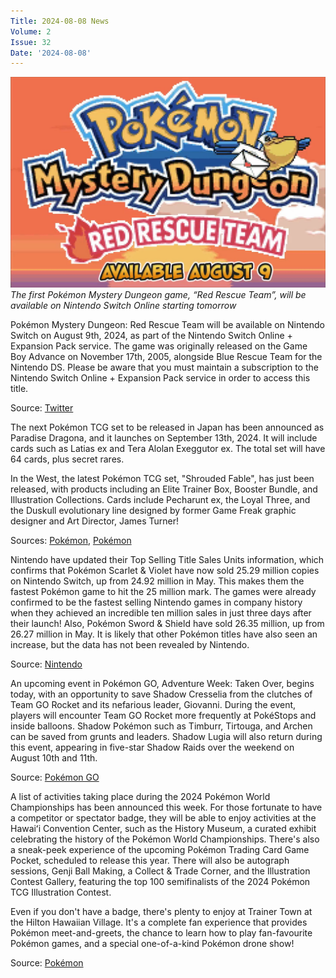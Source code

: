 ```yaml
---
Title: 2024-08-08 News
Volume: 2
Issue: 32
Date: '2024-08-08'
---
```



[![The first Pokémon Mystery Dungeon game, “Red Rescue Team”, will be available on Nintendo Switch Online starting tomorrow](/web/images/the-first-pokemon-mystery-dungeon-game-red-rescue-team-will-be-available-on-nintendo-switch-online-s.png)](/web/images/the-first-pokemon-mystery-dungeon-game-red-rescue-team-will-be-available-on-nintendo-switch-online-s.png)*The first Pokémon Mystery Dungeon game, “Red Rescue Team”, will be available on Nintendo Switch Online starting tomorrow*



Pokémon Mystery Dungeon: Red Rescue Team will be available on Nintendo Switch on August 9th, 2024, as part of the Nintendo Switch Online + Expansion Pack service. The game was originally released on the Game Boy Advance on November 17th, 2005, alongside Blue Rescue Team for the Nintendo DS. Please be aware that you must maintain a subscription to the Nintendo Switch Online + Expansion Pack service in order to access this title.

Source: [Twitter](https://x.com/NintendoAmerica/status/1819176417118081202)

The next Pokémon TCG set to be released in Japan has been announced as Paradise Dragona, and it launches on September 13th, 2024. It will include cards such as Latias ex and Tera Alolan Exeggutor ex. The total set will have 64 cards, plus secret rares.

In the West, the latest Pokémon TCG set, "Shrouded Fable", has just been released, with products including an Elite Trainer Box, Booster Bundle, and Illustration Collections. Cards include Pecharunt ex, the Loyal Three, and the Duskull evolutionary line designed by former Game Freak graphic designer and Art Director, James Turner!

Sources: [Pokémon](https://www.pokemon-card.com/products/sv/sv7a.html), [Pokémon](https://tcg.pokemon.com/en-us/expansions/shrouded-fable/)

Nintendo have updated their Top Selling Title Sales Units information, which confirms that Pokémon Scarlet & Violet have now sold 25.29 million copies on Nintendo Switch, up from 24.92 million in May. This makes them the fastest Pokémon game to hit the 25 million mark. The games were already confirmed to be the fastest selling Nintendo games in company history when they achieved an incredible ten million sales in just three days after their launch! Also, Pokémon Sword & Shield have sold 26.35 million, up from 26.27 million in May. It is likely that other Pokémon titles have also seen an increase, but the data has not been revealed by Nintendo.

Source: [Nintendo](https://www.nintendo.co.jp/ir/en/finance/software/index.html)

An upcoming event in Pokémon GO, Adventure Week: Taken Over, begins today, with an opportunity to save Shadow Cresselia from the clutches of Team GO Rocket and its nefarious leader, Giovanni. During the event, players will encounter Team GO Rocket more frequently at PokéStops and inside balloons. Shadow Pokémon such as Timburr, Tirtouga, and Archen can be saved from grunts and leaders. Shadow Lugia will also return during this event, appearing in five-star Shadow Raids over the weekend on August 10th and 11th.

Source: [Pokémon GO](https://pokemongolive.com/post/adventure-week-team-go-rocket/)

A list of activities taking place during the 2024 Pokémon World Championships has been announced this week. For those fortunate to have a competitor or spectator badge, they will be able to enjoy activities at the Hawaiʻi Convention Center, such as the History Museum, a curated exhibit celebrating the history of the Pokémon World Championships. There's also a sneak-peek experience of the upcoming Pokémon Trading Card Game Pocket, scheduled to release this year. There will also be autograph sessions, Genji Ball Making, a Collect & Trade Corner, and the Illustration Contest Gallery, featuring the top 100 semifinalists of the 2024 Pokémon TCG Illustration Contest.

Even if you don't have a badge, there's plenty to enjoy at Trainer Town at the Hilton Hawaiian Village. It's a complete fan experience that provides Pokémon meet-and-greets, the chance to learn how to play fan-favourite Pokémon games, and a special one-of-a-kind Pokémon drone show!

Source: [Pokémon](https://worlds.pokemon.com/en-us/news/2024-pokemon-world-championships-activity-roundup/)
